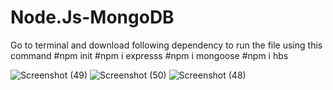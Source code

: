 # Node.Js-MongoDB
Go to terminal and download following dependency to run the file using this command
#npm init
#npm i expresss
#npm i mongoose
#npm i hbs



![Screenshot (49)](https://user-images.githubusercontent.com/97346366/180590695-9666d472-c8bf-4a33-8117-3caf11b0cc53.png)
![Screenshot (50)](https://user-images.githubusercontent.com/97346366/180590698-5222ca95-ee7e-48a4-bb0c-4fe64339c97d.png)
![Screenshot (48)](https://user-images.githubusercontent.com/97346366/180590699-937aae22-7558-439e-bc99-772a4d539413.png)

